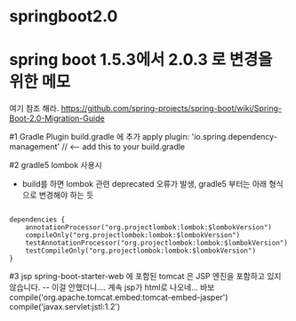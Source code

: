 # springboot2.0

spring boot 1.5.3에서 2.0.3 로 변경을 위한 메모
=======================================

여기 참조 해라.
https://github.com/spring-projects/spring-boot/wiki/Spring-Boot-2.0-Migration-Guide

#1 Gradle Plugin
 build.gradle 에 추가
 apply plugin: 'io.spring.dependency-management' // <-- add this to your build.gradle

#2 gradle5 lombok 사용시
 - build를 하면 lombok 관련 deprecated 오류가 발생, gradle5 부터는 아래 형식으로 변경해야 하는 듯
<pre><code>
dependencies {
	annotationProcessor("org.projectlombok:lombok:$lombokVersion")
	compileOnly("org.projectlombok:lombok:$lombokVersion")
	testAnnotationProcessor("org.projectlombok:lombok:$lombokVersion")
	testCompileOnly("org.projectlombok:lombok:$lombokVersion")
}
</code></pre>

#3 jsp
spring-boot-starter-web 에 포함된 tomcat 은 JSP 엔진을 포함하고 있지 않습니다.
-- 이걸 안했더니.... 계속 jsp가 html로 나오네... 바보
compile('org.apache.tomcat.embed:tomcat-embed-jasper')
	compile('javax.servlet:jstl:1.2')
